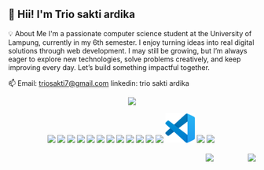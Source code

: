 ## 👋 Hii! I'm Trio sakti ardika

💡 About Me
I'm a passionate computer science student at the University of Lampung, currently in my 6th semester. I enjoy turning ideas into real digital solutions through web development.
I may still be growing, but I’m always eager to explore new technologies, solve problems creatively, and keep improving every day.
Let’s build something impactful together.

📫 Email: triosakti7@gmail.com
  linkedin: trio sakti ardika


<!-- INTEREST SECTION -->
<p align="center">
  <img src="https://i.imgur.com/ozEwbHs.gif">
</p>

<p align="center">
  <!-- Logo utama tools -->
 <p align="center"> <!-- Programming & Web Base --> <img src="https://www.vectorlogo.zone/logos/python/python-icon.svg" width="60"> <img src="https://www.vectorlogo.zone/logos/javascript/javascript-icon.svg" width="60"> <img src="https://www.vectorlogo.zone/logos/laravel/laravel-icon.svg" width="60"> <img src="https://www.vectorlogo.zone/logos/php/php-icon.svg" width="60"> <img src="https://www.vectorlogo.zone/logos/mysql/mysql-icon.svg" width="60"> <img src="https://www.vectorlogo.zone/logos/firebase/firebase-icon.svg" width="60"> <img src="https://www.vectorlogo.zone/logos/tailwindcss/tailwindcss-icon.svg" width="60"> <img src="https://www.vectorlogo.zone/logos/w3_html5/w3_html5-icon.svg" width="60"> <img src="https://www.vectorlogo.zone/logos/w3_css/w3_css-icon.svg" width="60"> <!-- Frameworks & Libraries --> <img src="https://www.vectorlogo.zone/logos/reactjs/reactjs-icon.svg" width="60"> <img src="https://www.vectorlogo.zone/logos/nodejs/nodejs-icon.svg" width="60"> <img src="https://www.vectorlogo.zone/logos/expressjs/expressjs-icon.svg" width="60"> <!-- Tools --> <img src="https://raw.githubusercontent.com/github/explore/80688e429a7d4ef2fca1e82350fe8e3517d3494d/topics/visual-studio-code/visual-studio-code.png" width="60"> <img src="https://www.vectorlogo.zone/logos/github/github-icon.svg" width="60"> <img src="https://www.vectorlogo.zone/logos/git-scm/git-scm-icon.svg" width="60"> <img 
</p>

<h4 align="right">
  <table>
    <tr>
      <img src="https://c.tenor.com/SOVMSXmWB1kAAAAi/tony-star-jumping.gif" width="70">
      &nbsp;&nbsp;&nbsp;&nbsp;&nbsp;&nbsp;&nbsp;&nbsp;&nbsp;&nbsp;&nbsp;&nbsp;&nbsp;&nbsp;&nbsp;&nbsp;&nbsp;&nbsp;&nbsp;
      <img src="https://c.tenor.com/XSbD902n1fwAAAAi/rennen-fast.gif" width="50">
    </tr>
  </table>
</h4>

 
